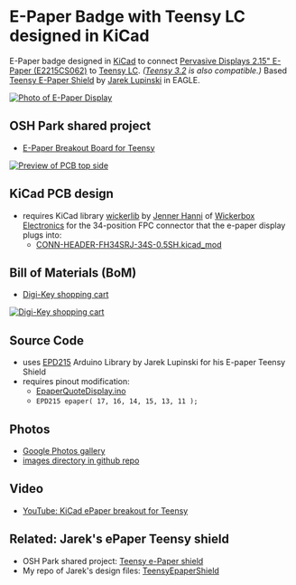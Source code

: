# E-Paper Badge with Teensy LC designed in KiCad
E-Paper badge designed in [KiCad](http://kicad-pcb.org/) to connect [Pervasive Displays 2.15" E-Paper (E2215CS062)](http://www.digikey.com/product-detail/en/pervasive-displays/E2215CS062/E2215CS062-ND/5975949) to [Teensy LC](http://store.oshpark.com/products/teensy-lc). _([Teensy 3.2](https://oshpark.com/teensy) is also compatible.)_  Based [Teensy E-Paper Shield](https://blog.oshpark.com/2016/08/27/teensy-e-paper-shield/) by [Jarek Lupinski](https://hackaday.io/Jarek) in EAGLE.

[![Photo of E-Paper Display](https://raw.githubusercontent.com/pdp7/kicad-teensy-epaper/master/images/small/epaper-badge.jpg)](https://oshpark.com/projects/1CiimZcf)

## OSH Park shared project
* [E-Paper Breakout Board for Teensy](https://oshpark.com/projects/1CiimZcf)

[![Preview of PCB top side](https://raw.githubusercontent.com/pdp7/kicad-teensy-epaper/master/images/small/preview-top.png)](https://oshpark.com/projects/1CiimZcf)

## KiCad PCB design
* requires KiCad library [wickerlib](https://github.com/wickerbox/wickerlib) by [Jenner Hanni](http://jennerhanni.net/) of [Wickerbox Electronics](http://wickerbox.net/) for the 34-position FPC connector that the e-paper display plugs into:
  * [CONN-HEADER-FH34SRJ-34S-0.5SH.kicad_mod](https://github.com/wickerbox/wickerlib/blob/master/libraries/Wickerlib.pretty/CONN-HEADER-FH34SRJ-34S-0.5SH.kicad_mod)

## Bill of Materials (BoM)
* [Digi-Key shopping cart](http://www.digikey.com/short/3wbn09)

[![Digi-Key shopping cart](https://raw.githubusercontent.com/pdp7/kicad-teensy-epaper/master/images/small/kicad-epaper-digikey-bom.png)](https://raw.githubusercontent.com/pdp7/kicad-teensy-epaper/master/images/kicad-epaper-digikey-bom.png)

## Source Code
* uses [EPD215](https://github.com/jarek319/EPD215) Arduino Library by Jarek Lupinski for his E-paper Teensy Shield
* requires pinout modification:
  * [EpaperQuoteDisplay.ino](https://github.com/pdp7/kicad-teensy-epaper/blob/master/code/EpaperQuoteDisplay.ino)
  * `EPD215 epaper( 17, 16, 14, 15, 13, 11 );`
  
## Photos
* [Google Photos gallery](https://photos.google.com/share/AF1QipNF7Bmk3dk0dI8wlLWVi3norOHkclXDltVEcZS2PsjbMnvgV6uTuN6ZWSbcuT0tYg?key=MjZoTzRqQlpJNU5hRWR0aGtzekRKa1ZrVkxGX3RB)
* [images directory in github repo](https://github.com/pdp7/kicad-teensy-epaper/tree/master/images)

## Video
* [YouTube: KiCad ePaper breakout for Teensy](https://www.youtube.com/watch?v=g4yw0fRVB_U)

## Related: Jarek's ePaper Teensy shield
  * OSH Park shared project: [Teensy e-Paper shield](https://oshpark.com/projects/1CiimZcf)
  * My repo of Jarek's design files: [TeensyEpaperShield](https://github.com/pdp7/TeensyEpaperShield)
